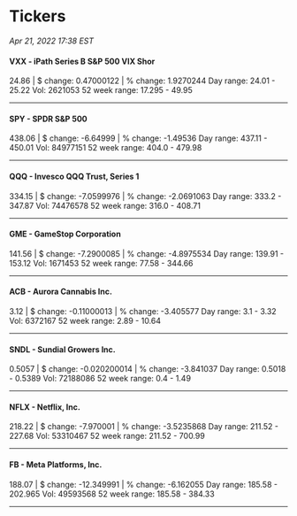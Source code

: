# Tickers
*Apr 21, 2022 17:38 EST*

#### VXX - iPath Series B S&P 500 VIX Shor
24.86 | $ change: 0.47000122 | % change: 1.9270244
Day range: 24.01 - 25.22 Vol: 2621053
52 week range: 17.295 - 49.95

---

#### SPY - SPDR S&P 500
438.06 | $ change: -6.64999 | % change: -1.49536
Day range: 437.11 - 450.01 Vol: 84977151
52 week range: 404.0 - 479.98

---

#### QQQ - Invesco QQQ Trust, Series 1
334.15 | $ change: -7.0599976 | % change: -2.0691063
Day range: 333.2 - 347.87 Vol: 74476578
52 week range: 316.0 - 408.71

---

#### GME - GameStop Corporation
141.56 | $ change: -7.2900085 | % change: -4.8975534
Day range: 139.91 - 153.12 Vol: 1671453
52 week range: 77.58 - 344.66

---

#### ACB - Aurora Cannabis Inc.
3.12 | $ change: -0.11000013 | % change: -3.405577
Day range: 3.1 - 3.32 Vol: 6372167
52 week range: 2.89 - 10.64

---

#### SNDL - Sundial Growers Inc.
0.5057 | $ change: -0.020200014 | % change: -3.841037
Day range: 0.5018 - 0.5389 Vol: 72188086
52 week range: 0.4 - 1.49

---

#### NFLX - Netflix, Inc.
218.22 | $ change: -7.970001 | % change: -3.5235868
Day range: 211.52 - 227.68 Vol: 53310467
52 week range: 211.52 - 700.99

---

#### FB - Meta Platforms, Inc.
188.07 | $ change: -12.349991 | % change: -6.162055
Day range: 185.58 - 202.965 Vol: 49593568
52 week range: 185.58 - 384.33

---

